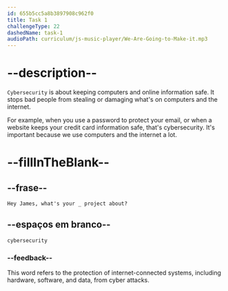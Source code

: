 ```yaml
---
id: 655b5cc5a8b3897908c962f0
title: Task 1
challengeType: 22
dashedName: task-1
audioPath: curriculum/js-music-player/We-Are-Going-to-Make-it.mp3
---
```


<!--
AUDIO REFERENCE:
Sophie: Hey James, what's your cybersecurity project about?
-->

# --description--

`Cybersecurity` is about keeping computers and online information safe. It stops bad people from stealing or damaging what's on computers and the internet.

For example, when you use a password to protect your email, or when a website keeps your credit card information safe, that's cybersecurity. It's important because we use computers and the internet a lot.

# --fillInTheBlank--

## --frase--

`Hey James, what's your _ project about?`

## --espaços em branco--

`cybersecurity`

### --feedback--

This word refers to the protection of internet-connected systems, including hardware, software, and data, from cyber attacks.
